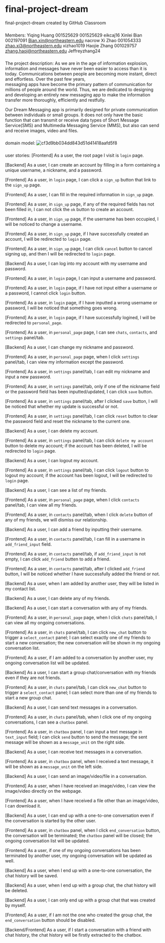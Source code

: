# final-project-dream
final-project-dream created by GitHub Classroom

###
Members:
Yiqing Huang 001525629 001525629 eikcaj16 
Xinlei Bian 002197091 Bian.xin@northeastern.edu nacrow 
Xi Zhao 001054333 zhao.xi3@northeastern.edu xizhao1019 
Haojie Zhang 001029757 zhang.haoj@northeastern.edu Jeffreyzhang24 

###
The project description:
As we are in the age of information explosion, information and messages have 	never been easier to access than it is today. 
Communications between people are becoming more instant, direct and effortless. Over the past few years, 		
messaging apps have become the primary pattern of communication for millions 	of people around the world. Thus, we are dedicated to designing and developing 	an entirely new messaging app to make the information transfer more thoroughly, 	efficiently and restfully. 

Our Dream Messaging app is primarily designed for private communication between individuals or small groups. 
It does not only have the basic function that 	can transmit or receive data types of Short Message Service(SMS) and Multimedia Messaging Service (MMS), but also can send and receive images,   video and files. 


###
domain model:
![cf3d9bb034dd843d51d41418aafd5f8](https://user-images.githubusercontent.com/98080273/160727944-21c4eb9c-b345-4e28-908b-f32c39224d10.jpg)


###
user stories:
[Frontend] As a user, the root page I visit is `login` page. 

[Backend] As a user, I can create an account by filling in a form containing a unique username, a nickname, and a password. 

[Frontend] As a user, in `login` page, I can click a `sign_up` button that link to the `sign_up` page. 

[Frontend] As a user, I can fill in the required information in `sign_up` page. 

[Frontend] As a user, in `sign_up` page, if any of the required fields has not been filled in, I can not click the `ok` button to create an account. 

[Frontend] As a user, in `sign_up` page, if the username has been occupied, I will be noticed to change a username. 

[Frontend] As a user, in `sign_up` page, if I have successfully created an account, I will be redirected to `login` page. 

[Frontend] As a user, in `sign_up` page, I can click `cancel` button to cancel signing up, and then I will be redirected to `login` page. 

[Backend] As a user, I can log into my account with my username and password. 

[Frontend] As a user, in `login` page, I can input a username and password. 

[Frontend] As a user, in `login` page, if I have not input either a username or a password, I cannot click `login` button. 

[Frontend] As a user, in `login` page, if I have inputted a wrong username or password, I will be noticed that something goes wrong. 

[Frontend] As a user, in `login` page, if I have successfully logined, I will be redirected to `personal_page`. 

[Frontend] As a user, in `personal_page` page, I can see `chats`, `contacts`, and `settings` panel/tab. 

[Backend] As a user, I can change my nickname and password. 

[Frontend] As a user, in `personal_page` page, when I click `settings` panel/tab, I can view my information except the password. 

[Frontend] As a user, in `settings` panel/tab, I can edit my nickname and input a new password. 

[Frontend] As a user, in `settings` panel/tab, only if one of the nickname field or the password field has been inputted/updated, I can click `save` button. 

[Frontend] As a user, in `settings` panel/tab, after I clicked `save` button, I will be noticed that whether my update is successful or not. 

[Frontend] As a user, in `settings` panel/tab, I can click `reset` button to clear the password field and reset the nickname to the current one. 

[Backend] As a user, I can delete my account. 

[Frontend] As a user, in `settings` panel/tab, I can click `delete my account` button to delete my account; if the account has been deleted, I will be redirected to `login` page. 

[Backend] As a user, I can logout my account. 

[Frontend] As a user, in `settings` panel/tab, I can click `logout` button to logout my account; if the account has been logout, I will be redirected to `login` page. 

[Backend] As a user, I can see a list of my friends. 

[Frontend] As a user, in `personal_page` page, when I click `contacts` panel/tab, I can view all my friends. 

[Frontend] As a user, in `contacts` panel/tab, when I click `delete` button of any of my friends, we will dismiss our relationship. 

[Backend] As a user, I can add a friend by inputting their username. 

[Frontend] As a user, in `contacts` panel/tab, I can fill in a username in `add_friend_input` field. 

[Frontend] As a user, in `contacts` panel/tab, if `add_friend_input` is not empty, I can click `add_friend` butten to add a friend. 

[Frontend] As a user, in `contacts` panel/tab, after I clicked `add_friend` button, I will be noticed whether I have successfully added the friend or not. 

[Backend] As a user, when I am added by another user, they will be listed in my contact list. 

[Backend] As a user, I can delete any of my friends. 

[Backend] As a user, I can start a conversation with any of my friends. 

[Frontend] As a user, in `personal_page` page, when I click `chats` panel/tab, I can view all my ongoing conversations. 

[Frontend] As a user, in `chats` panel/tab, I can click `new_chat` button to trigger a `select_contact` panel; I can select exactly one of my friends to start a new conversation; the new conversation will be shown in my ongoing conversation list. 

[Frontend] As a user, if I am added to a conversation by another user, my ongoing conversation list will be updated. 

[Backend] As a user, I can start a group chat/conversation with my friends even if they are not friends. 

[Frontend] As a user, in `chats` panel/tab, I can click `new_chat` button to trigger a `select_contact` panel; I can select more than one of my friends to start a new group chat. 

[Backend] As a user, I can send text messages in a conversation. 

[Frontend] As a user, in `chats` panel/tab, when I click one of my ongoing conversations, I can see a `chatbox` panel. 

[Frontend] As a user, in `chatbox` panel, I can input a text message in `text_input` field; I can click `send` button to send the message; the sent message will be shown as a `message_unit` on the right side. 

[Backend] As a user, I can receive text messages in a conversation. 

[Frontend] As a user, in `chatbox` panel, when I received a text message, it will be shown as a `message_unit` on the left side. 

[Backend] As a user, I can send an image/video/file in a conversation. 

[Frontend] As a user, when I have received an image/video, I can view the image/video directly on the webpage. 

[Frontend] As a user, when I have received a file other than an image/video, I can download it. 

[Backend] As a user, I can end up with a one-to-one conversation even if the conversation is started by the other user. 

[Frontend] As a user, in `chatbox` panel, when I click `end_conversation` button, the conversation will be terminated; the `chatbox` panel will be closed; the ongoing conversation list will be updated. 

[Frontend] As a user, if one of my ongoing conversations has been terminated by another user, my ongoing conversation will be updated as well. 

[Backend] As a user, when I end up with a one-to-one conversation, the chat history will be saved. 

[Backend] As a user, when I end up with a group chat, the chat history will be deleted. 

[Backend] As a user, I can only end up with a group chat that was created by myself. 

[Frontend] As a user, if I am not the one who created the group chat, the `end_conversation` button should be disabled. 

[Backend/Frontend] As a user, if I start a conversation with a friend with chat history, the chat history will be firstly extracted to the chatbox. 




